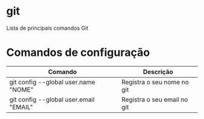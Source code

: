 # git
Lista de principais comandos Git

# Comandos de configuração
| Comando                                | Descrição                   |
| -------------------------------------- | --------------------------- |
| git config --global user.name "NOME"   | Registra o seu nome no git  |
| git config --global user.email "EMAIL" | Registra o seu email no git |
